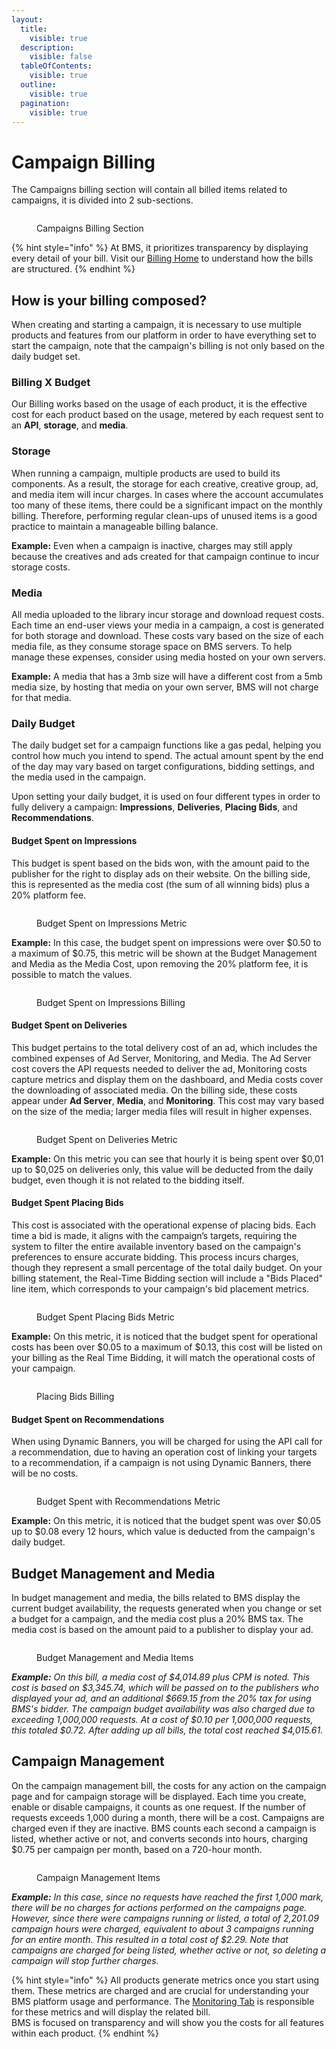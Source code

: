 ```yaml
---
layout:
  title:
    visible: true
  description:
    visible: false
  tableOfContents:
    visible: true
  outline:
    visible: true
  pagination:
    visible: true
---
```


# Campaign Billing

The Campaigns billing section will contain all billed items related to campaigns, it is divided into 2 sub-sections.

<figure><img src="../../.gitbook/assets/image (1) (11).png" alt=""><figcaption><p>Campaigns Billing Section</p></figcaption></figure>

{% hint style="info" %}
At BMS, it prioritizes transparency by displaying every detail of your bill. Visit our [Billing Home](../billing.md) to understand how the bills are structured.
{% endhint %}

## How is your billing composed?

When creating and starting a campaign, it is necessary to use multiple products and features from our platform in order to have everything set to start the campaign, note that the campaign's billing is not only based on the daily budget set.

### Billing X Budget

Our Billing works based on the usage of each product, it is the effective cost for each product based on the usage, metered by each request sent to an **API**, **storage**, and **media**.

### Storage

When running a campaign, multiple products are used to build its components. As a result, the storage for each creative, creative group, ad, and media item will incur charges. In cases where the account accumulates too many of these items, there could be a significant impact on the monthly billing. Therefore, performing regular clean-ups of unused items is a good practice to maintain a manageable billing balance.

**Example:** Even when a campaign is inactive, charges may still apply because the creatives and ads created for that campaign continue to incur storage costs.

### Media

All media uploaded to the library incur storage and download request costs. Each time an end-user views your media in a campaign, a cost is generated for both storage and download. These costs vary based on the size of each media file, as they consume storage space on BMS servers. To help manage these expenses, consider using media hosted on your own servers.

**Example:** A media that has a 3mb size will have a different cost from a 5mb media size, by hosting that media on your own server, BMS will not charge for that media.

### Daily Budget

The daily budget set for a campaign functions like a gas pedal, helping you control how much you intend to spend. The actual amount spent by the end of the day may vary based on target configurations, bidding settings, and the media used in the campaign.

Upon setting your daily budget, it is used on four different types in order to fully delivery a campaign: **Impressions**, **Deliveries**, **Placing Bids**, and **Recommendations**.

#### Budget Spent on Impressions

This budget is spent based on the bids won, with the amount paid to the publisher for the right to display ads on their website. On the billing side, this is represented as the media cost (the sum of all winning bids) plus a 20% platform fee.

<figure><img src="../../.gitbook/assets/image (411).png" alt=""><figcaption><p>Budget Spent on Impressions Metric</p></figcaption></figure>

**Example:** In this case, the budget spent on impressions were over $0.50 to a maximum of $0.75, this metric will be shown at the Budget Management and Media as the Media Cost, upon removing the 20% platform fee, it is possible to match the values.

<figure><img src="../../.gitbook/assets/image (412).png" alt=""><figcaption><p>Budget Spent on Impressions Billing</p></figcaption></figure>

#### Budget Spent on Deliveries

This budget pertains to the total delivery cost of an ad, which includes the combined expenses of Ad Server, Monitoring, and Media. The Ad Server cost covers the API requests needed to deliver the ad, Monitoring costs capture metrics and display them on the dashboard, and Media costs cover the downloading of associated media. On the billing side, these costs appear under **Ad Server**, **Media**, and **Monitoring**. This cost may vary based on the size of the media; larger media files will result in higher expenses.

<figure><img src="../../.gitbook/assets/image (413).png" alt=""><figcaption><p>Budget Spent on Deliveries Metric</p></figcaption></figure>

**Example:** On this metric you can see that hourly it is being spent over $0,01 up to $0,025 on deliveries only, this value will be deducted from the daily budget, even though it is not related to the bidding itself.

#### Budget Spent Placing Bids

This cost is associated with the operational expense of placing bids. Each time a bid is made, it aligns with the campaign’s targets, requiring the system to filter the entire available inventory based on the campaign's preferences to ensure accurate bidding. This process incurs charges, though they represent a small percentage of the total daily budget. On your billing statement, the Real-Time Bidding section will include a "Bids Placed" line item, which corresponds to your campaign's bid placement metrics.

<figure><img src="../../.gitbook/assets/image (410).png" alt=""><figcaption><p>Budget Spent Placing Bids Metric</p></figcaption></figure>

**Example:** On this metric, it is noticed that the budget spent for operational costs has been over $0.05 to a maximum of $0.13, this cost will be listed on your billing as the Real Time Bidding, it will match the operational costs of your campaign.

<figure><img src="../../.gitbook/assets/image (409).png" alt=""><figcaption><p>Placing Bids Billing</p></figcaption></figure>

#### Budget Spent on Recommendations

When using Dynamic Banners, you will be charged for using the API call for a recommendation, due to having an operation cost of linking your targets to a recommendation, if a campaign is not using Dynamic Banners, there will be no costs.

<figure><img src="../../.gitbook/assets/image.png" alt=""><figcaption><p>Budget Spent with Recommendations Metric</p></figcaption></figure>

**Example:** On this metric, it is noticed that the budget spent was over $0.05 up to $0.08 every 12 hours, which value is deducted from the campaign's daily budget.

## Budget Management and Media

In budget management and media, the bills related to BMS display the current budget availability, the requests generated when you change or set a budget for a campaign, and the media cost plus a 20% BMS tax. The media cost is based on the amount paid to a publisher to display your ad.

<figure><img src="../../.gitbook/assets/image (2) (8).png" alt=""><figcaption><p>Budget Management and Media Items</p></figcaption></figure>

_**Example:** On this bill, a media cost of $4,014.89 plus CPM is noted. This cost is based on $3,345.74, which will be passed on to the publishers who displayed your ad, and an additional $669.15 from the 20% tax for using BMS's bidder. The campaign budget availability was also charged due to exceeding 1,000,000 requests. At a cost of $0.10 per 1,000,000 requests, this totaled $0.72. After adding up all bills, the total cost reached $4,015.61._

## Campaign Management

On the campaign management bill, the costs for any action on the campaign page and for campaign storage will be displayed. Each time you create, enable or disable campaigns, it counts as one request. If the number of requests exceeds 1,000 during a month, there will be a cost. Campaigns are charged even if they are inactive. BMS counts each second a campaign is listed, whether active or not, and converts seconds into hours, charging $0.75 per campaign per month, based on a 720-hour month.

<figure><img src="../../.gitbook/assets/image (3) (10).png" alt=""><figcaption><p>Campaign Management Items</p></figcaption></figure>

_**Example:** In this case, since no requests have reached the first 1,000 mark, there will be no charges for actions performed on the campaigns page. However, since there were campaigns running or listed, a total of 2,201.09 campaign hours were charged, equivalent to about 3 campaigns running for an entire month. This resulted in a total cost of $2.29. Note that campaigns are charged for being listed, whether active or not, so deleting a campaign will stop further charges._

{% hint style="info" %}
All products generate metrics once you start using them. These metrics are charged and are crucial for understanding your BMS platform usage and performance. The [Monitoring Tab](../monitoring/monitoring-billing.md#metric-monitoring) is responsible for these metrics and will display the related bill.\
BMS is focused on transparency and will show you the costs for all features within each product.
{% endhint %}
